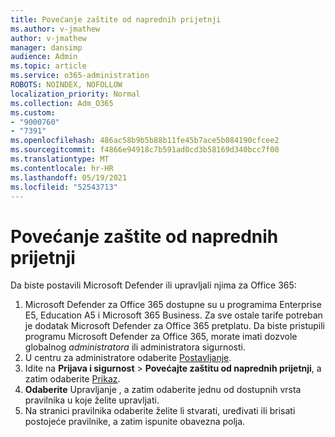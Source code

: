 ```yaml
---
title: Povećanje zaštite od naprednih prijetnji
ms.author: v-jmathew
author: v-jmathew
manager: dansimp
audience: Admin
ms.topic: article
ms.service: o365-administration
ROBOTS: NOINDEX, NOFOLLOW
localization_priority: Normal
ms.collection: Adm_O365
ms.custom:
- "9000760"
- "7391"
ms.openlocfilehash: 486ac58b9b5b88b11fe45b7ace5b084190cfcee2
ms.sourcegitcommit: f4866e94918c7b591ad0cd3b58169d340bcc7f00
ms.translationtype: MT
ms.contentlocale: hr-HR
ms.lasthandoff: 05/19/2021
ms.locfileid: "52543713"
---
```

# <a name="increase-protection-from-advanced-threats"></a>Povećanje zaštite od naprednih prijetnji

Da biste postavili Microsoft Defender ili upravljali njima za Office 365:

1. Microsoft Defender za Office 365 dostupne su u programima Enterprise E5, Education A5 i Microsoft 365 Business. Za sve ostale tarife potreban je dodatak Microsoft Defender za Office 365 pretplatu. Da biste pristupili  programu Microsoft Defender za Office 365, morate imati dozvole globalnog *administratora* ili administratora sigurnosti.
2. U centru za administratore odaberite [Postavljanje](https://go.microsoft.com/fwlink/p/?linkid=2075721).
3. Idite na **Prijava i sigurnost**  >  **Povećajte zaštitu od naprednih prijetnji**, a zatim odaberite [Prikaz](https://go.microsoft.com/fwlink/?linkid=2109302).
4. **Odaberite** Upravljanje , a zatim odaberite jednu od dostupnih vrsta pravilnika u koje želite upravljati.
5. Na stranici pravilnika odaberite želite li stvarati, uređivati ili brisati postojeće pravilnike, a zatim ispunite obavezna polja.
